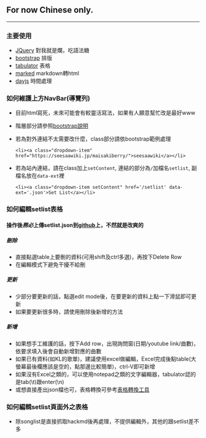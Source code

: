 ## For now Chinese only.
---

### 主要使用
* [JQuery](https://jquery.com/) 對我就是爛，吃語法糖
* [bootstrap](https://getbootstrap.com/docs/5.3/getting-started/introduction/) 排版
* [tabulator](https://tabulator.info/) 表格
* [marked](https://marked.js.org/) markdown轉html
* [dayjs](https://day.js.org/) 時間處理

### 如何維護上方NavBar(導覽列)
* 目前html寫死，未來可能會有較靈活寫法，如果有人願意幫忙改是最好www

* 階層部分請參照[bootstrap說明](https://getbootstrap.com/docs/5.3/components/navbar/)

* 若為對外連結不太需要改什麼，class部分請依bootstrap範例處理
    ```
    <li><a class="dropdown-item" href="https://seesaawiki.jp/maisakiberry/">seesaawiki</a></li>
    ```

* 若為站內連結，請在class加上```setContent```, 連結的部分為``/``加檔名```setlist```, 副檔名放在```data-ext```裡
    ```
    <li><a class="dropdown-item setContent" href='/setlist' data-ext='.json'>Set List</a></li>
    ```

### 如何編輯setlist表格
#### <p class='text-danger'>操作後***務必***上傳setlist.json到[github](https://github.com/maisakiberryfan/website)上，不然就是改爽的</p>
##### 刪除
* 直接點選table上要刪的資料(可用shift及ctrl多選)，再按下Delete Row
* 在編輯模式下避免干擾不給刪
##### 更新
* 少部分要更新的話，點選edit mode後，在要更新的資料上點一下滑鼠即可更新
* 如果要更新很多時，請使用刪除後新增的方法
##### 新增
* 如果想手工維護的話，按下Add row，出現詢問窗(日期/youtube link/曲數)，依要求填入後會自動新增對應的曲數
* 如果已有資料(如KL的歌單)，建議使用excel做編輯，Excel完成後點table(大螢幕最後欄應該是空的，點那邊比較簡單)，ctrl-V即可新增
* 如果沒有Excel之類的，可以使用notepad之類的文字編輯器，tabulator認的是tab(\t)跟enter(\n)
* 或想直接產出json檔也可，表格轉換可參考[表格轉換工具](https://tableconvert.com/zh-tw/)

### 如何編輯setlist頁面外之表格
* 除songlist是直接抓取hackmd後再處理，不提供編輯外，其他的跟setlist差不多
